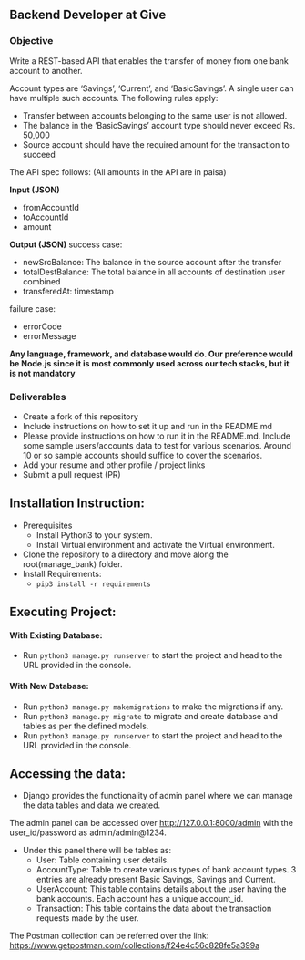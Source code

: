 ## Backend Developer at Give

### Objective
Write a REST-based API that enables the transfer of money from one bank account to another.

Account types are ‘Savings’, ‘Current’, and ‘BasicSavings’. A single user can have multiple such accounts. The following rules apply:
* Transfer between accounts belonging to the same user is not allowed.
* The balance in the ‘BasicSavings’ account type should never exceed Rs. 50,000
* Source account should have the required amount for the transaction to succeed

The API spec follows: (All amounts in the API are in paisa)

**Input (JSON)**
* fromAccountId
* toAccountId
* amount

**Output (JSON)**
success case:
* newSrcBalance: The balance in the source account after the transfer
* totalDestBalance: The total balance in all accounts of destination user combined
* transferedAt: timestamp

failure case:
* errorCode
* errorMessage

**Any language, framework, and database would do. Our preference would be Node.js since it is most commonly used across our tech stacks, but it is not mandatory**

### Deliverables
- Create a fork of this repository
- Include instructions on how to set it up and run in the README.md
- Please provide instructions on how to run it in the README.md. Include some sample users/accounts data to test for various scenarios. Around 10 or so sample accounts should suffice to cover the scenarios.
- Add your resume and other profile / project links
- Submit a pull request (PR)


## Installation Instruction:
- Prerequisites
  - Install Python3 to your system.
  - Install Virtual environment and activate the Virtual environment.
- Clone the repository to a directory and move along the root(manage_bank) folder.
- Install Requirements:
  - `pip3 install -r requirements` 


## Executing Project:
#### With Existing Database: 
- Run `python3 manage.py runserver` to start the project and head to the URL provided in the console.

#### With New Database: 
- Run `python3 manage.py makemigrations` to make the migrations if any.
- Run `python3 manage.py migrate` to migrate and create database and tables as per the defined models.
- Run `python3 manage.py runserver` to start the project and head to the URL provided in the console.

## Accessing the data:
- Django provides the functionality of admin panel where we can manage the data tables and data we created.

The admin panel can be accessed over http://127.0.0.1:8000/admin with the user_id/password as admin/admin@1234.
- Under this panel there will be tables as:
  - User: Table containing user details.
  - AccountType: Table to create various types of bank account types. 3 entries are already present Basic Savings, Savings and Current.
  - UserAccount: This table contains details about the user having the bank accounts. Each account has a unique account_id.
  - Transaction: This table contains the data about the transaction requests made by the user.

The Postman collection can be referred over the link: https://www.getpostman.com/collections/f24e4c56c828fe5a399a

